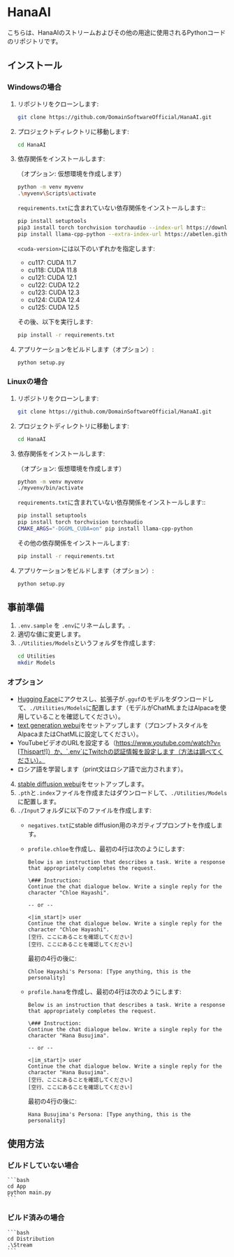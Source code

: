 # HanaAI

こちらは、HanaAIのストリームおよびその他の用途に使用されるPythonコードのリポジトリです。

## インストール

### Windowsの場合

1. リポジトリをクローンします:
    ```bash
    git clone https://github.com/DomainSoftwareOfficial/HanaAI.git
    ```
2. プロジェクトディレクトリに移動します:
    ```bash
    cd HanaAI
    ```
3. 依存関係をインストールします:

    （オプション: 仮想環境を作成します）
    ```bash
    python -m venv myvenv
    .\myvenv\Scripts\activate
    ```

    `requirements.txt`に含まれていない依存関係をインストールします::
    ```bash
    pip install setuptools
    pip3 install torch torchvision torchaudio --index-url https://download.pytorch.org/whl/<cuda-version>
    pip install llama-cpp-python --extra-index-url https://abetlen.github.io/llama-cpp-python/whl/<cuda-version>
    ```

    `<cuda-version>`には以下のいずれかを指定します:

    - cu117: CUDA 11.7
    - cu118: CUDA 11.8
    - cu121: CUDA 12.1
    - cu122: CUDA 12.2
    - cu123: CUDA 12.3
    - cu124: CUDA 12.4
    - cu125: CUDA 12.5

    その後、以下を実行します:
    ```bash
    pip install -r requirements.txt
    ```

4. アプリケーションをビルドします（オプション）:
    ```bash
    python setup.py
    ```

### Linuxの場合

1. リポジトリをクローンします:
    ```bash
    git clone https://github.com/DomainSoftwareOfficial/HanaAI.git
    ```
2. プロジェクトディレクトリに移動します:
    ```bash
    cd HanaAI
    ```
3. 依存関係をインストールします:

    （オプション: 仮想環境を作成します）
    ```bash
    python -m venv myvenv
    ./myvenv/bin/activate
    ```

    `requirements.txt`に含まれていない依存関係をインストールします::
    ```bash
    pip install setuptools
    pip install torch torchvision torchaudio
    CMAKE_ARGS="-DGGML_CUDA=on" pip install llama-cpp-python
    ```

    その他の依存関係をインストールします:
    ```bash
    pip install -r requirements.txt
    ```

4. アプリケーションをビルドします（オプション）:
    ```bash
    python setup.py
    ```

## 事前準備

1. `.env.sample` を `.env`にリネームします。.
2. 適切な値に変更します。
3. `./Utilities/Models`というフォルダを作成します:
    ```bash
    cd Utilities
    mkdir Models
    ```

### オプション

- [Hugging Face](https://huggingface.co)にアクセスし、拡張子が`.gguf`のモデルをダウンロードして、`./Utilities/Models`に配置します（モデルがChatMLまたはAlpacaを使用していることを確認してください）。
- [text generation webui](https://github.com/oobabooga/text-generation-webui)をセットアップします（プロンプトスタイルをAlpacaまたはChatMLに設定してください）。
- YouTubeビデオのURLを設定する（https://www.youtube.com/watch?v=[Thispart!]）か、`.env`にTwitchの認証情報を設定します（方法は調べてください）。
- ロシア語を学習します（print文はロシア語で出力されます）。

4. [stable diffusion webui](https://github.com/AUTOMATIC1111/stable-diffusion-webui)をセットアップします。
5. `.pth`と`.index`ファイルを作成またはダウンロードして、`./Utilities/Models`に配置します。
6. `./Input`フォルダに以下のファイルを作成します:
    - `negatives.txt`にstable diffusion用のネガティブプロンプトを作成します。
    - `profile.chloe`を作成し、最初の4行は次のようにします:
        ```
        Below is an instruction that describes a task. Write a response that appropriately completes the request.

        \### Instruction:
        Continue the chat dialogue below. Write a single reply for the character "Chloe Hayashi".

        -- or --

        <|im_start|> user
        Continue the chat dialogue below. Write a single reply for the character "Chloe Hayashi".
        [空行、ここにあることを確認してください]
        [空行、ここにあることを確認してください]
        ```

        最初の4行の後に:
        ```
        Chloe Hayashi's Persona: [Type anything, this is the personality]
        ```
    - `profile.hana`を作成し、最初の4行は次のようにします:
        ```
        Below is an instruction that describes a task. Write a response that appropriately completes the request.

        \### Instruction:
        Continue the chat dialogue below. Write a single reply for the character "Hana Busujima".

        -- or --

        <|im_start|> user
        Continue the chat dialogue below. Write a single reply for the character "Hana Busujima".
        [空行、ここにあることを確認してください]
        [空行、ここにあることを確認してください]
        ```

        最初の4行の後に:
        ```
        Hana Busujima's Persona: [Type anything, this is the personality]
        ```

## 使用方法

### ビルドしていない場合

    ```bash
    cd App
    python main.py  
    ```

### ビルド済みの場合

    ```bash
    cd Distribution
    .\Stream
    ```